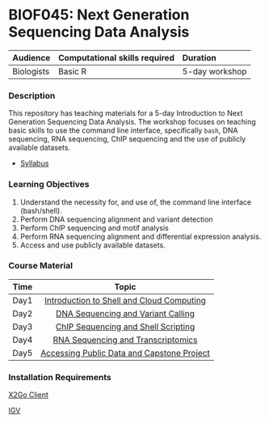 # BIOF045: Next Generation Sequencing Data Analysis

| Audience | Computational skills required | Duration |
:----------|:-------------|:----------|
| Biologists | Basic R | 5-day workshop |


### Description

This repository has teaching materials for a 5-day Introduction to Next Generation Sequencing Data Analysis. The
workshop focuses on teaching basic skills to use the command line interface, specifically `bash`, DNA sequencing,
RNA sequencing, ChIP sequencing and the use of publicly available datasets.

- [Syllabus](Syllabus_Jul21.pdf)


### Learning Objectives

1.	Understand the necessity for, and use of, the command line interface (bash/shell).
2.	Perform DNA sequencing alignment and variant detection
3.	Perform ChIP sequencing and motif analysis
4.	Perform RNA sequencing alignment and differential expression analysis.
5.	Access and use publicly available datasets.


### Course Material

| Time            |   Topic  |
|:------------------------:|:----------:|
| Day1 | [Introduction to Shell and Cloud Computing](lectures/Day1_IntroShell) |
| Day2 | [DNA Sequencing and Variant Calling](lectures/Day2_DNAseq) |
| Day3 | [ChIP Sequencing and Shell Scripting](lectures/Day3_ChIPseq)
| Day4 | [RNA Sequencing and Transcriptomics](lectures/Day4_RNAseq) |
| Day5 | [Accessing Public Data and Capstone Project](lectures/Day5_PublicData) |


### Installation Requirements

[X2Go Client](https://wiki.x2go.org/doku.php/doc:installation:x2goclient)

[IGV](https://software.broadinstitute.org/software/igv/download)
